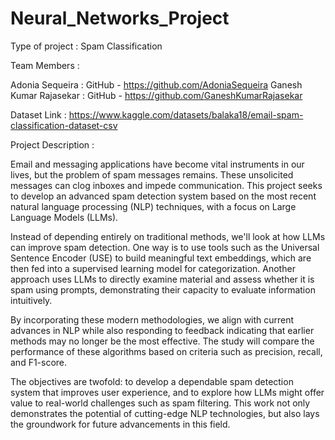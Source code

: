 # Neural_Networks_Project

Type of project : Spam Classification 

Team Members :

Adonia Sequeira        : GitHub - https://github.com/AdoniaSequeira
Ganesh Kumar Rajasekar : GitHub - https://github.com/GaneshKumarRajasekar
              
Dataset Link : https://www.kaggle.com/datasets/balaka18/email-spam-classification-dataset-csv

Project Description : 

Email and messaging applications have become vital instruments in our lives, but the problem of spam messages remains. These unsolicited messages can clog inboxes and impede communication. This project seeks to develop an advanced spam detection system based on the most recent natural language processing (NLP) techniques, with a focus on Large Language Models (LLMs).

Instead of depending entirely on traditional methods, we'll look at how LLMs can improve spam detection. One way is to use tools such as the Universal Sentence Encoder (USE) to build meaningful text embeddings, which are then fed into a supervised learning model for categorization. Another approach uses LLMs to directly examine material and assess whether it is spam using prompts, demonstrating their capacity to evaluate information intuitively.

By incorporating these modern methodologies, we align with current advances in NLP while also responding to feedback indicating that earlier methods may no longer be the most effective. The study will compare the performance of these algorithms based on criteria such as precision, recall, and F1-score.

The objectives are twofold: to develop a dependable spam detection system that improves user experience, and to explore how LLMs might offer value to real-world challenges such as spam filtering. This work not only demonstrates the potential of cutting-edge NLP technologies, but also lays the groundwork for future advancements in this field.
